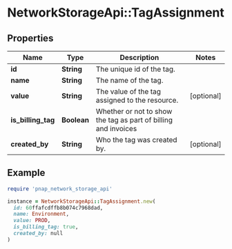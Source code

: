 # NetworkStorageApi::TagAssignment

## Properties

| Name | Type | Description | Notes |
| ---- | ---- | ----------- | ----- |
| **id** | **String** | The unique id of the tag. |  |
| **name** | **String** | The name of the tag. |  |
| **value** | **String** | The value of the tag assigned to the resource. | [optional] |
| **is_billing_tag** | **Boolean** | Whether or not to show the tag as part of billing and invoices |  |
| **created_by** | **String** | Who the tag was created by. | [optional] |

## Example

```ruby
require 'pnap_network_storage_api'

instance = NetworkStorageApi::TagAssignment.new(
  id: 60ffafcdffb8b074c7968dad,
  name: Environment,
  value: PROD,
  is_billing_tag: true,
  created_by: null
)
```

